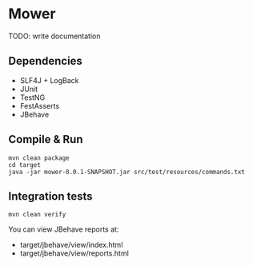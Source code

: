# Mower 

TODO: write documentation

## Dependencies
* SLF4J + LogBack
* JUnit
* TestNG
* FestAsserts
* JBehave

## Compile & Run

    mvn clean package
    cd target
    java -jar mower-0.0.1-SNAPSHOT.jar src/test/resources/commands.txt


## Integration tests

    mvn clean verify


You can view JBehave reports at:
* target/jbehave/view/index.html
* target/jbehave/view/reports.html
